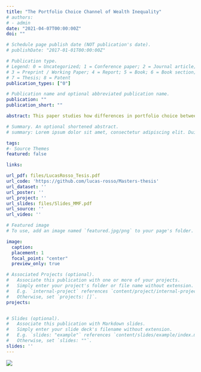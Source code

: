 ```yaml
---
title: "The Portfolio Choice Channel of Wealth Inequality"
# authors:
# - admin
date: "2021-04-07T00:00:00Z"
doi: ""

# Schedule page publish date (NOT publication's date).
# publishDate: "2017-01-01T00:00:00Z"

# Publication type.
# Legend: 0 = Uncategorized; 1 = Conference paper; 2 = Journal article;
# 3 = Preprint / Working Paper; 4 = Report; 5 = Book; 6 = Book section;
# 7 = Thesis; 8 = Patent
publication_types: ["0"]

# Publication name and optional abbreviated publication name.
publication: ""
publication_short: ""

abstract: This paper studies how differences in portfolio choice between households help explain the highly unequal wealth distribution seen in the data. It has been well documented that participation rates are substantially smaller than the ones predicted in standard models of portfolio choice. Also, both participation rates and risky shares are highly increasing in wealth. However, both features are usually absent in workhorse models of wealth accumulation. We introduce portfolio choice and adjustment frictions into an otherwise standard model of households saving behavior. Calibrating it to U.S. household-level data, we show that the model is able to provide a better fit of the wealth distribution, while being consistent with well-known facts of households' portfolio choices. In particular, the model explains roughly half of the gap between top wealth shares predicted by traditional models of wealth accumulation (e.g. Aiyagari, 1994) and the data.

# Summary. An optional shortened abstract.
# summary: Lorem ipsum dolor sit amet, consectetur adipiscing elit. Duis posuere tellus ac convallis placerat. Proin tincidunt magna sed ex sollicitudin condimentum.

tags:
#- Source Themes
featured: false

links:

url_pdf: files/LucasRosso_Tesis.pdf
url_code: 'https://github.com/lucas-rosso/Masters-thesis'
url_dataset: ''
url_poster: ''
url_project: ''
url_slides: files/Slides_MMF.pdf
url_source: ''
url_video: ''

# Featured image
# To use, add an image named `featured.jpg/png` to your page's folder. 

image:
  caption: 
  placement: 1
  focal_point: "center"
  preview_only: true

# Associated Projects (optional).
#   Associate this publication with one or more of your projects.
#   Simply enter your project's folder or file name without extension.
#   E.g. `internal-project` references `content/project/internal-project/index.md`.
#   Otherwise, set `projects: []`.
projects:


# Slides (optional).
#   Associate this publication with Markdown slides.
#   Simply enter your slide deck's filename without extension.
#   E.g. `slides: "example"` references `content/slides/example/index.md`.
#   Otherwise, set `slides: ""`.
slides: ''
---
```


![](/files/risky_share.png)

